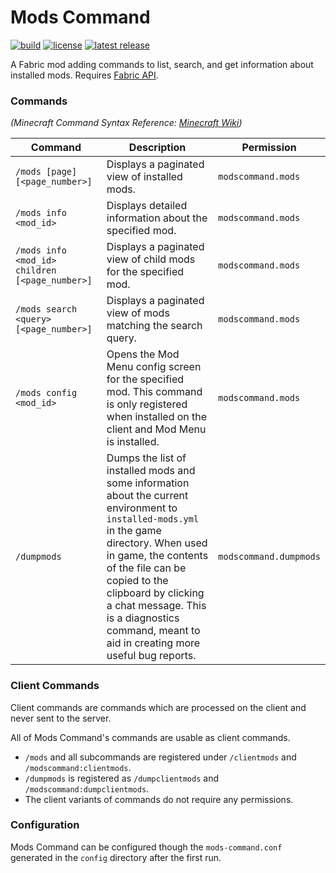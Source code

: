 # Mods Command

[![build](https://img.shields.io/github/checks-status/jpenilla/mods-command/master?label=build)](https://github.com/jpenilla/mods-command/actions) [![license](https://img.shields.io/badge/license-Apache--2.0-blue)](LICENSE) [![latest release](https://img.shields.io/github/v/release/jpenilla/mods-command)](https://github.com/jpenilla/mods-command/releases)

A Fabric mod adding commands to list, search, and get information about installed mods.
Requires [Fabric API](https://www.curseforge.com/minecraft/mc-mods/fabric-api).

### Commands

*(Minecraft Command Syntax Reference: [Minecraft Wiki](https://minecraft.fandom.com/wiki/Commands#Syntax))*

 Command                                        | Description                                                                                                                                                                                                                                                                                                                | Permission             
------------------------------------------------|----------------------------------------------------------------------------------------------------------------------------------------------------------------------------------------------------------------------------------------------------------------------------------------------------------------------------|------------------------
 `/mods [page] [<page_number>]`                 | Displays a paginated view of installed mods.                                                                                                                                                                                                                                                                               | `modscommand.mods`     
 `/mods info <mod_id>`                          | Displays detailed information about the specified mod.                                                                                                                                                                                                                                                                     | `modscommand.mods`     
 `/mods info <mod_id> children [<page_number>]` | Displays a paginated view of child mods for the specified mod.                                                                                                                                                                                                                                                             | `modscommand.mods`     
 `/mods search <query> [<page_number>]`         | Displays a paginated view of mods matching the search query.                                                                                                                                                                                                                                                               | `modscommand.mods`     
 `/mods config <mod_id>`                        | Opens the Mod Menu config screen for the specified mod. This command is only registered when installed on the client and Mod Menu is installed.                                                                                                                                                                            | `modscommand.mods`     
 `/dumpmods`                                    | Dumps the list of installed mods and some information about the current environment to `installed-mods.yml` in the game directory. When used in game, the contents of the file can be copied to the clipboard by clicking a chat message. This is a diagnostics command, meant to aid in creating more useful bug reports. | `modscommand.dumpmods` 

### Client Commands

Client commands are commands which are processed on the client and never sent to the server.

All of Mods Command's commands are usable as client commands.

- `/mods` and all subcommands are registered under `/clientmods` and `/modscommand:clientmods`.
- `/dumpmods` is registered as `/dumpclientmods` and `/modscommand:dumpclientmods`.
- The client variants of commands do not require any permissions.

### Configuration

Mods Command can be configured though the `mods-command.conf` generated in the `config` directory after the first run.

